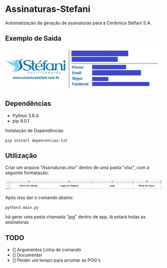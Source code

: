 # Assinaturas-Stefani

Automatização da geração de assinaturas para a Cerâmica Stéfani S.A.

## Exemplo de Saida

![Exemplo de Assinatura](https://raw.githubusercontent.com/zerossB/Assinaturas-Stefani/master/sample-out.jpg)

## Dependências

- Python 3.6.4
- pip 9.0.1

Instalação de Dependências

`pip install depencencias.txt`

## Utilização
Criar um arquivo "Assinaturas.xlsx" dentro de uma pasta "xlsx", com a seguinte formatação:

![Exemplo Arquivo XLSX](https://raw.githubusercontent.com/zerossB/Assinaturas-Stefani/master/modelo-excel.png)

Após isso dar o comando abaixo:

`python3 main.py`

Irá gerar uma pasta chamada "jpg" dentro de app, lá estará todas as assinaturas

## TODO
- [] Argumentos Linha de comando
- [] Documentar
- [] Perder um tempo para arrumar as POG's